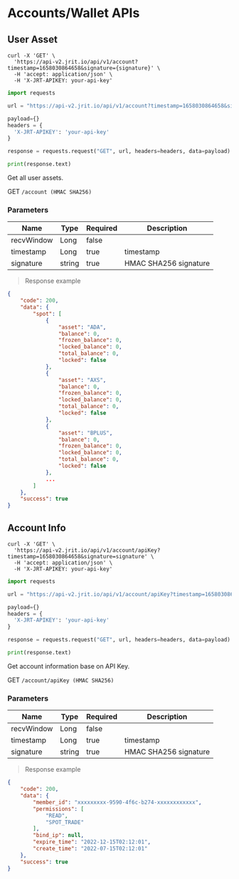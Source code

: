 # Accounts/Wallet APIs

## User Asset

```shell
curl -X 'GET' \
  'https://api-v2.jrit.io/api/v1/account?timestamp=1658030864658&signature={signature}' \
  -H 'accept: application/json' \
  -H 'X-JRT-APIKEY: your-api-key'
```

```python
import requests

url = "https://api-v2.jrit.io/api/v1/account?timestamp=1658030864658&signature={signature}"

payload={}
headers = {
  'X-JRT-APIKEY': 'your-api-key'
}

response = requests.request("GET", url, headers=headers, data=payload)

print(response.text)
```

Get all user assets.

GET `/account (HMAC SHA256)`

### Parameters

|Name|Type|Required|Description|
|---|---|---|---|
|recvWindow|Long|false||
|timestamp|Long|true|timestamp|
|signature|string|true|HMAC SHA256 signature|

>Response example

```json
{
    "code": 200,
    "data": {
        "spot": [
            {
                "asset": "ADA",
                "balance": 0,
                "frozen_balance": 0,
                "locked_balance": 0,
                "total_balance": 0,
                "locked": false
            },
            {
                "asset": "AXS",
                "balance": 0,
                "frozen_balance": 0,
                "locked_balance": 0,
                "total_balance": 0,
                "locked": false
            },
            {
                "asset": "BPLUS",
                "balance": 0,
                "frozen_balance": 0,
                "locked_balance": 0,
                "total_balance": 0,
                "locked": false
            },
            ...
        ]
    },
    "success": true
}
```

## Account Info

```shell
curl -X 'GET' \
  'https://api-v2.jrit.io/api/v1/account/apiKey?timestamp=1658030864658&signature=signature' \
  -H 'accept: application/json' \
  -H 'X-JRT-APIKEY: your-api-key'
```

```python
import requests

url = "https://api-v2.jrit.io/api/v1/account/apiKey?timestamp=1658030864658&signature=signature"

payload={}
headers = {
  'X-JRT-APIKEY': 'your-api-key'
}

response = requests.request("GET", url, headers=headers, data=payload)

print(response.text)
```

Get account information base on API Key.

GET `/account/apiKey (HMAC SHA256)`

### Parameters

|Name|Type|Required|Description|
|---|---|---|---|
|recvWindow|Long|false||
|timestamp|Long|true|timestamp|
|signature|string|true|HMAC SHA256 signature|

>Response example

```json
{
    "code": 200,
    "data": {
        "member_id": "xxxxxxxxx-9590-4f6c-b274-xxxxxxxxxxxx",
        "permissions": [
            "READ",
            "SPOT_TRADE"
        ],
        "bind_ip": null,
        "expire_time": "2022-12-15T02:12:01",
        "create_time": "2022-07-15T02:12:01"
    },
    "success": true
}
```
